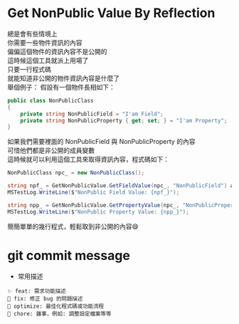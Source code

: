 # Get NonPublic Value By Reflection   
總是會有些情境上  
你需要一些物件資訊的內容  
偏偏這個物件的資訊內容不是公開的  
這時候這個工具就派上用場了  
只要一行程式碼  
就能知道非公開的物件資訊內容是什麼了  
舉個例子：
假設有一個物件長相如下：
``` C#
public class NonPublicClass
{
    private string NonPublicField = "I'am Field";
    private string NonPublicProperty { get; set; } = "I'am Property";
}
```
如果我們需要裡面的 NonPublicField 與 NonPublicProperty 的內容  
可惜他們都是非公開的成員變數  
這時候就可以利用這個工具來取得資訊內容，程式碼如下：
``` C#
NonPublicClass npc_ = new NonPublicClass();

string npf_ = GetNonPublicValue.GetFieldValue(npc_, "NonPublicField") as string;
MSTestLog.WriteLine($"NonPublic Field Value: {npf_}");

string npp_ = GetNonPublicValue.GetPropertyValue(npc_, "NonPublicProperty") as string;
MSTestLog.WriteLine($"NonPublic Property Value: {npp_}");
```
簡簡單單的幾行程式，輕鬆取到非公開的內容:smile:

# git commit message
- 常用描述
```
✨ feat: 需求功能描述
🐛 fix: 修正 bug 的問題描述
💄 optimize: 最佳化程式碼或功能流程
🔧 chore: 雜事，例如: 調整設定檔案等等 
```

